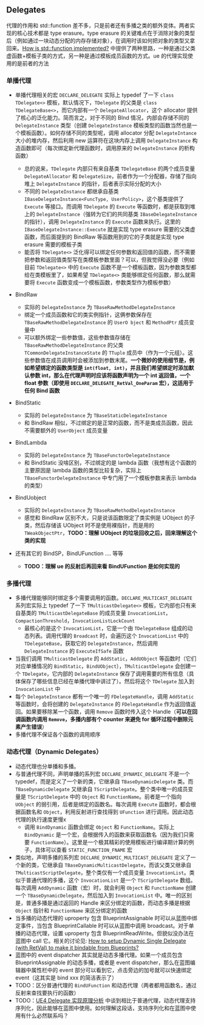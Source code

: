 ## Delegates
代理的作用和 std::function 差不多，只是前者还有多播之类的额外变体。两者实现的核心技术都是 type erasure。type erasure 的关键难点在于消除对象的类型后（例如通过一块动态分配的内存存储对象），在调用时该如何把对象的类型又拿回来。[How is std::function implemented?](https://stackoverflow.com/questions/18453145/how-is-stdfunction-implemented) 中提供了两种思路，一种是通过父类虚函数+模板子类的方式，另一种是通过模板成员函数的方式。ue 的代理实现使用的是前者的方法
### 单播代理
* 单播代理相关的宏 `DECLARE_DELEGATE` 实际上 typedef 了一下 `class TDelegate<>` 模板，默认情况下，`TDelegate` 的父类是 `class TDelegateBase<>`，而它内部有一个 `DelegateAllocator`，这个 allocator 提供了核心的泛化能力。简而言之，对于不同的 BInd 情况，内部会存储不同的 `DelegateInstance` 类型（创建 `DelegateInstance` 模板类型的函数当然也是一个模板函数）。如何存储不同的类型呢，调用 allocator 分配 `DelegateIntance` 大小的堆内存，然后利用 new 运算符在这块内存上调用 `DelegateInstance` 构造函数即可（每次绑定新代理函数时，调用原来的 `DelegateInstance` 的析构函数）
  * 总的说来，`TDelegate` 内部只有来自基类 `TDelegateBase` 的两个成员变量 `DelegateAllocator` 和 `DelegateSize`，前者作为一个分配器，存储了指向堆上 `DelegateInstance` 的指针，后者表示实际分配的大小
  * 不同的 `DelegateInstance` 都继承自基类 `IBaseDelegateInstance<FuncType, UserPolicy>`，这个基类提供了 `Execute` 等接口。而调用 `TDelegate`  的 `Execute` 等函数时，都是获取到堆上的 `DelegateInstance`（强转为它们的共同基类 `IBaseDelegateInstance` 的指针），调用 `DelegateInstance` 的 `Execute` 函数来执行。这里的 `IBaseDelegateInstance::Execute` 就是实现 type erasure 需要的父类虚函数，而后面提到的 BindRaw 等函数用到的它的子类就是实现 type erasure 需要的模板子类
  * 能否将 `TDelegate<>` 泛化得可以绑定任何参数和返回值的函数，而不需要把参数和返回值类型写在类模板参数里面？可以，但我觉得没必要（例如目前 `TDelegate<>` 中的 `Execute` 函数不是一个模板函数，因为参数类型都给在类模板里了，如果希望 `TDelegate<>` 类能够绑定任何函数，那么就需要将 `Execute` 函数变成一个模板函数，参数类型作为模板参数）

* BindRaw
  * 实际的 `DelegateInstance` 为 `TBaseRawMethodDelegateInstance`
  * 绑定一个成员函数和它的类实例指针，这俩参数保存在 `TBaseRawMethodDelegateInstance` 的 `UserO bject` 和 `MethodPtr` 成员变量中
  * 可以额外绑定一些参数值，这些参数值存储在 `TBaseRawMethodDelegateInstance` 的父类 `TCommonDelegateInstanceState` 的 `TTuple` 成员中（作为一个元组）。这些参数值在成员调用时会被添加到参数末尾。**一个微妙的使用细节是，例如希望绑定的函数类型是 `int(float, int)`，并且我们希望绑定时添加默认参数 int，那么在代理声明时应该将函数声明为一个 int 返回值，一个 float 参数（即使用 `DECLARE_DELEGATE_RetVal_OneParam` 宏），这适用于任何 Bind 函数**

* BindStatic
  * 实际的 `DelegateInstance` 为 `TBaseStaticDelegateInstance`
  * 和 BindRaw 相似，不过绑定的是正常的函数，而不是类成员函数，因此不需要额外的 `UserObject` 成员变量

* BindLambda
  * 实际的 `DelegateInstance` 为 `TBaseFunctorDelegateInstance`
  * 和 BindStatic 没啥区别，不过绑定的是 lambda 函数（我想有这个函数的主要原因是 lambda 函数的类型比较复杂，实际上  `TBaseFunctorDelegateInstance` 中专门用了一个模板参数来表示 lambda 的类型）

* BindUobject
  * 实际的 `DelegateInstance` 为 `TBaseRawMethodDelegateInstance`
  * 感觉和 BindRaw 区别不大，只是说该函数限定了类实例是 UObject 的子类，然后存储该 UObject 时不是使用裸指针，而是用的 `TWeakObjectPtr`，**TODO：理解 UObject 的垃圾回收之后，回来理解这个类的实现**

* 还有其它的 BindSP，BindUFunction .... 等等
  * **TODO：理解 ue 的反射后再回来看 BindUFunction 是如何实现的**

### 多播代理
* 多播代理能够同时绑定多个需要调用的函数。`DECLARE_MULTICAST_DELEGATE` 系列宏实际上 typedef 了一下 `TMulticastDelegate<>` 模板，它内部也只有来自基类的 `TMulticastDelegateBase` 的成员变量 `InvocationList`，`CompactionThreshold`，`InvocationListLockCount`
  * 最核心的是这个 `InvocationList`，它是一个由 `TDelegateBase` 组成的动态列表。调用代理的 `Broadcast` 时，会遍历这个 `InvocationList` 中的 `TDelegateBase`，获取它的 `DelegateInstance`，然后调用 `DelegateInstance` 的 `ExecuteIfSafe` 函数
* 当我们调用 `TMulticastDelegate` 的 `AddStatic`，`AddUObject` 等函数时（它们对应单播情况的 `BindStatic`，`BindUObject`），`TMulticastDelegate` 会创建一个 `TDelegate`，它内部的 `DelegateInstance` 保存了调用需要的所有信息（具体保存了哪些信息已经在单播代理中讲过了）。然后将这个 `TDelegate` 加入到 `InvocationList` 中
* 每个 `DelegateInstance` 都有一个唯一的 `FDelegateHandle`，调用 `AddStatic` 等函数时，会将创建的 `DelegateInstance` 的 `FDelegateHandle` 作为返回值返回。如果要移除某一个函数，调用 `Remove` 函数时传入这个 Handle（**可以在回调函数内调用 `Remove`，多播内部有个 counter 来避免 for 循环过程中删除元素产生错误**）
* 多播代理不保证各个函数的调用顺序

### 动态代理（Dynamic Delegates）
* 动态代理也分单播和多播。
* 与普通代理不同，声明单播的系列宏 `DECLARE_DYNAMIC_DELEGATE` 不是一个 typedef，而是定义了一个新的类，它继承自 `TBaseDynamicDelegate` 类。而 `TBaseDynamicDelegate` 又继承自 `TScriptDelegate`。整个类中唯一的成员变量是 `TScriptDelegate` 中的 `Object` 和 `FunctionName`。前者是一个指向 `UObject` 的弱引用，后者是绑定的函数名。每次调用 `Execute` 函数时，都会根据函数名和 `Object`，利用反射进行查找得到 `UFunction` 进行调用。因此动态代理的执行速度更慢x
  * 调用 `BindDynamic` 函数会绑定 `Object` 和 `FunctionName`。实际上 `BindDynamic` 是一个宏，会根据传入的函数来获取函数名（因为我们只需要 `FunctionName`）。这里是一个极其精彩的使用模板进行编译期计算的例子，具体可以查看 `STATIC_FUNCTION_FNAME` 宏
* 类似地，声明多播的系列宏 `DECLARE_DYNAMIC_MULTICAST_DELEGATE` 定义了一个新的类，它继承自 `TBaseDynamicMulticastDelegate`，而该父类又继承自 `TMulticastScriptDelegate`，整个类仅有一个成员变量 `InvocationList`。类似于普通代理的多播，这个 `InvocationList` 是一个 `TScriptDelegate` 数组。每次调用 `AddDynamic` 函数（宏）时，就会利用 `Object` 和 `FunctionName` 创建一个 `TBaseDynamicDelegate`，然后加入到 `InvocationList` 中。唯一的区别是，普通多播是通过返回的 Handle 来区分绑定的函数，而动态多播是根据 `Object` 指针和 `FunctionName` 来区分绑定的函数
* 当多播的动态代理的 uproperty 包含 BlueprintAssignable 时可以从蓝图中绑定事件，当包含 BlueprintCallable 时可以从蓝图中调用 broadcast。对于单播的动态代理，设置 uproperty 包含 BlueprintReadWrite。但貌似没办法在蓝图中 call 它。相关的讨论见: [How to setup Dynamic Single Delegate (with RetVal) to make it bindable from Blueprints?](https://forums.unrealengine.com/t/how-to-setup-dynamic-single-delegate-with-retval-to-make-it-bindable-from-blueprints/764150)
* 蓝图中的 event dispatcher 其实就是动态多播代理。如果一个成员包含 BlueprintAssignable 的动态多播，或者是 event dispatcher，那么在蓝图编辑器中属性栏中的 event 部分可以看到它，点击旁边的加号就可以快速绑定 event（这其实是 bind xxx 的简洁表示了）
* TODO：区分普通代理的 `BindUFunction` 和动态代理（两者都用函数名，通过反射来查找要执行的函数）
* TODO：[UE4 Delegate 实现原理分析](https://zhuanlan.zhihu.com/p/165126317) 中谈到相比于普通代理，动态代理支持序列化，因此能够在蓝图中使用。如何理解这段话，支持序列化和在蓝图中使用有什么必然联系吗？